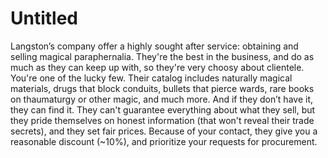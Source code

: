 # Untitled

Langston’s company offer a highly sought after service: obtaining and selling magical paraphernalia. They're the best in the business, and do as much as they can keep up with, so they're very choosy about clientele. You're one of the lucky few. Their catalog includes naturally magical materials, drugs that block conduits, bullets that pierce wards, rare books on thaumaturgy or other magic, and much more. And if they don’t have it, they can find it. They can't guarantee everything about what they sell, but they pride themselves on honest information (that won't reveal their trade secrets), and they set fair prices. Because of your contact, they give you a reasonable discount (~10%), and prioritize your requests for procurement.